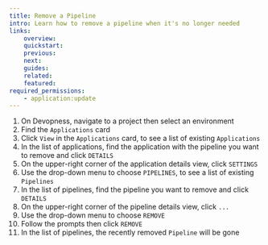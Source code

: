 ```yaml
---
title: Remove a Pipeline
intro: Learn how to remove a pipeline when it's no longer needed
links:
    overview:
    quickstart:
    previous:
    next:
    guides:
    related:
    featured:
required_permissions:
    - application:update
---
```


1. On Devopness, navigate to a project then select an environment
1. Find the `Applications` card
1. Click `View` in the `Applications` card, to see a list of existing `Applications`
1. In the list of applications, find the application with the pipeline you want to remove and click `DETAILS`
1. On the upper-right corner of the application details view, click `SETTINGS`
1. Use the drop-down menu to choose `PIPELINES`, to see a list of existing `Pipelines`
1. In the list of pipelines, find the pipeline you want to remove and click `DETAILS`
1. On the upper-right corner of the pipeline details view, click `...`
1. Use the drop-down menu to choose `REMOVE`
1. Follow the prompts then click `REMOVE`
1. In the list of pipelines, the recently removed `Pipeline` will be gone
